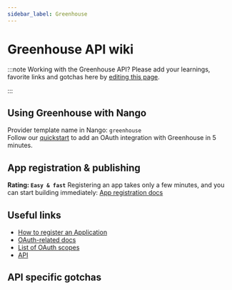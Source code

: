 ```yaml
---
sidebar_label: Greenhouse
---
```


# Greenhouse API wiki

:::note Working with the Greenhouse API?
Please add your learnings, favorite links and gotchas here by [editing this page](https://github.com/nangohq/nango/tree/master/docs/docs/providers/greenhouse.md).

:::

## Using Greenhouse with Nango

Provider template name in Nango: `greenhouse`  
Follow our [quickstart](../quickstart.md) to add an OAuth integration with Greenhouse in 5 minutes.

## App registration & publishing

**Rating: `Easy & fast`**
Registering an app takes only a few minutes, and you can start building immediately: [App registration docs](https://developers.greenhouse.io/candidate-ingestion.html#authentication)



## Useful links

- [How to register an Application](https://developers.greenhouse.io/candidate-ingestion.html#authentication)
- [OAuth-related docs](https://developers.greenhouse.io/candidate-ingestion.html#introduction)
- [List of OAuth scopes](https://developers.greenhouse.io/candidate-ingestion.html#oauth-scopes)
- [API](https://developers.greenhouse.io/candidate-ingestion.html#candidates)


## API specific gotchas

